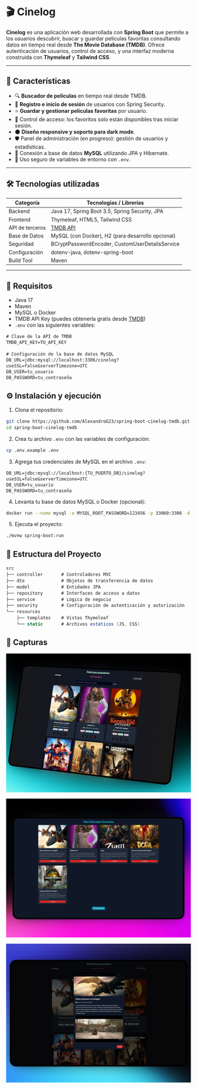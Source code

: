 # 🎬 Cinelog

**Cinelog** es una aplicación web desarrollada con **Spring Boot** que permite a los usuarios descubrir, buscar y guardar películas favoritas consultando datos en tiempo real desde **The Movie Database (TMDB)**. Ofrece autenticación de usuarios, control de acceso, y una interfaz moderna construida con **Thymeleaf** y **Tailwind CSS**.

---

## 🚀 Características

- 🔍 **Buscador de películas** en tiempo real desde TMDB.
- 🧾 **Registro e inicio de sesión** de usuarios con Spring Security.
- ⭐ **Guardar y gestionar películas favoritas** por usuario.
- 🔐 Control de acceso: los favoritos solo están disponibles tras iniciar sesión.
- 🌑 **Diseño responsive y soporte para dark mode**.
- 🛡️ Panel de administración (en progreso): gestión de usuarios y estadísticas.
- 🐬 Conexión a base de datos **MySQL** utilizando JPA y Hibernate.
- 🔑 Uso seguro de variables de entorno con `.env`.

---

## 🛠️ Tecnologías utilizadas

| Categoría        | Tecnologías / Librerías                             |
|------------------|-----------------------------------------------------|
| Backend          | Java 17, Spring Boot 3.5, Spring Security, JPA      |
| Frontend         | Thymeleaf, HTML5, Tailwind CSS                      |
| API de terceros  | [TMDB API](https://developer.themoviedb.org/)       |
| Base de Datos    | MySQL (con Docker), H2 (para desarrollo opcional)   |
| Seguridad        | BCryptPasswordEncoder, CustomUserDetailsService     |
| Configuración    | dotenv-java, dotenv-spring-boot                     |
| Build Tool       | Maven                                               |

---

## 🧪 Requisitos

- Java 17
- Maven
- MySQL o Docker
- TMDB API Key (puedes obtenerla gratis desde [TMDB](https://www.themoviedb.org/))
- `.env` con las siguientes variables:

```env
# Clave de la API de TMDB
TMDB_API_KEY=TU_API_KEY

# Configuración de la base de datos MySQL
DB_URL=jdbc:mysql://localhost:3306/cinelog?useSSL=false&serverTimezone=UTC
DB_USER=tu_usuario
DB_PASSWORD=tu_contraseña
```

## ⚙️ Instalación y ejecución

1. Clona el repositorio:

```bash
git clone https://github.com/AlexandroG23/spring-boot-cinelog-tmdb.git
cd spring-boot-cinelog-tmdb
```

2. Crea tu archivo `.env` con las variables de configuración:

```bash
cp .env.example .env
```

3. Agrega tus credenciales de MySQL en el archivo `.env`:

```env
DB_URL=jdbc:mysql://localhost:{TU_PUERTO_DB}/cinelog?useSSL=false&serverTimezone=UTC
DB_USER=tu_usuario
DB_PASSWORD=tu_contraseña
```

4. Levanta tu base de datos MySQL o Docker (opcional):

```bash
docker run --name mysql -e MYSQL_ROOT_PASSWORD=123456 -p 33060:3306 -d mysql:8.0
```

5. Ejecuta el proyecto:

```bash
./mvnw spring-boot:run
```

## 📂 Estructura del Proyecto

``` csharp
src
├── controller       # Controladores MVC
├── dto              # Objetos de transferencia de datos
├── model            # Entidades JPA
├── repository       # Interfaces de acceso a datos
├── service          # Lógica de negocio
├── security         # Configuración de autenticación y autorización
└── resources
    ├── templates    # Vistas Thymeleaf
    └── static       # Archivos estáticos (JS, CSS)
```

## 📸 Capturas

![just-the-basics](https://raw.githubusercontent.com/AlexandroG23/cinelog-springboot/60a966c2c269ffa676c5a978eb6f4506d8738807/src/main/resources/static/img/CineLogCap.png)

![just-the-basics](https://raw.githubusercontent.com/AlexandroG23/cinelog-springboot/60a966c2c269ffa676c5a978eb6f4506d8738807/src/main/resources/static/img/CineLogFavoritos.png)

![just-the-basics](https://raw.githubusercontent.com/AlexandroG23/cinelog-springboot/60a966c2c269ffa676c5a978eb6f4506d8738807/src/main/resources/static/img/CineLogPreview.png)
